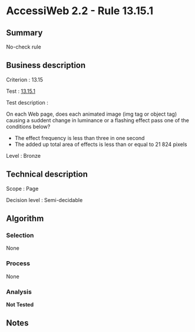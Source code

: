 # AccessiWeb 2.2 - Rule 13.15.1

## Summary

No-check rule

## Business description

Criterion : 13.15

Test : [13.15.1](http://www.accessiweb.org/index.php/accessiweb-22-english-version.html#test-13-15-1)

Test description :

 On each Web page, does each animated image (img tag or object tag) causing a suddent change in luminance or a flashing effect pass one of the conditions below? 

 * The effect frequency is less than three in one second
 * The added up total area of effects is less than or equal to 21 824 pixels
 

Level : Bronze 

## Technical description

Scope : Page

Decision level : Semi-decidable

## Algorithm

### Selection

None

### Process

None

### Analysis

**Not Tested**

## Notes

